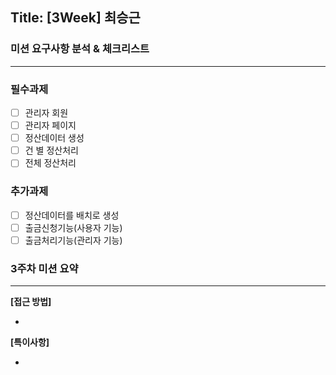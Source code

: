 ## Title: [3Week] 최승근

### 미션 요구사항 분석 & 체크리스트

---

### 필수과제
- [ ] 관리자 회원
- [ ] 관리자 페이지
- [ ] 정산데이터 생성
- [ ] 건 별 정산처리
- [ ] 전체 정산처리

### 추가과제
- [ ] 정산데이터를 배치로 생성
- [ ] 출금신청기능(사용자 기능)
- [ ] 출금처리기능(관리자 기능)

### 3주차 미션 요약

---

**[접근 방법]**

- 
    
    

**[특이사항]**

- 
